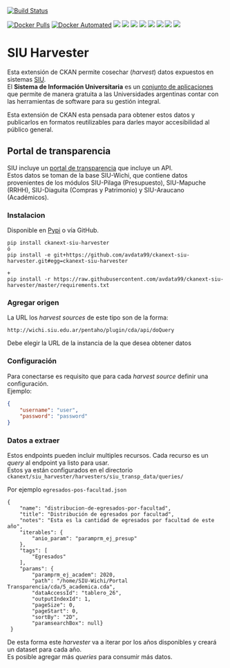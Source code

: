 [![Build Status](https://travis-ci.org/avdata99/ckanext-siu-harvester.svg?branch=master)](https://travis-ci.org/avdata99/ckanext-siu-harvester)

[![Docker Pulls](https://img.shields.io/docker/pulls/avdata99/ckan-env.svg)](https://hub.docker.com/r/avdata99/ckan-env/tags)
[![Docker Automated](https://img.shields.io/docker/automated/avdata99/ckan-env.svg)](https://hub.docker.com/r/avdata99/ckan-env/tags)
[![](https://img.shields.io/pypi/implementation/ckanext-siu-harvester)](https://pypi.org/project/ckanext-siu-harvester/)
[![](https://img.shields.io/pypi/pyversions/ckanext-siu-harvester)](https://pypi.org/project/ckanext-siu-harvester/)
[![](https://img.shields.io/pypi/wheel/ckanext-siu-harvester)](https://pypi.org/project/ckanext-siu-harvester/)
[![](https://img.shields.io/pypi/:period/ckanext-siu-harvester)](https://pypi.org/project/ckanext-siu-harvester/)
[![](https://img.shields.io/pypi/format/ckanext-siu-harvester)](https://pypi.org/project/ckanext-siu-harvester/)
[![](https://img.shields.io/pypi/status/ckanext-siu-harvester)](https://pypi.org/project/ckanext-siu-harvester/)
[![](https://img.shields.io/pypi/l/ckanext-siu-harvester)](https://pypi.org/project/ckanext-siu-harvester/)
[![](https://img.shields.io/pypi/v/ckanext-siu-harvester)](https://pypi.org/project/ckanext-siu-harvester/)

# SIU Harvester
Esta extensión de CKAN permite cosechar (_harvest_) datos expuestos en sistemas [SIU](https://www.siu.edu.ar/).  
El **Sistema de Información Universitaria** es un [conjunto de aplicaciones](https://www.siu.edu.ar/como-obtengo-los-sistemas/) que permite de manera gratuita a las Universidades argentinas contar con las herramientas de software para su gestión integral.

Esta extensión de CKAN esta pensada para obtener estos datos y publicarlos en formatos reutilizables para darles mayor accesibilidad al público general.

## Portal de transparencia

SIU incluye un [portal de transparencia](http://documentacion.siu.edu.ar/wiki/SIU-Wichi/Version6.6.0/portal_transparencia) que incluye un API.  
Estos datos se toman de la base SIU-Wichi, que contiene datos provenientes de los módulos SIU-Pilaga (Presupuesto), SIU-Mapuche (RRHH), SIU-Diaguita (Compras y Patrimonio) y SIU-Araucano (Académicos).

### Instalacion

Disponible en [Pypi](https://pypi.org/project/ckanext-siu-harvester/) o vía GitHub.  

```
pip install ckanext-siu-harvester
ó
pip install -e git+https://github.com/avdata99/ckanext-siu-harvester.git#egg=ckanext-siu-harvester

+
pip install -r https://raw.githubusercontent.com/avdata99/ckanext-siu-harvester/master/requirements.txt

```

### Agregar origen

La URL los _harvest sources_ de este tipo son de la forma:
```
http://wichi.siu.edu.ar/pentaho/plugin/cda/api/doQuery
```

Debe elegir la URL de la instancia de la que desea obtener datos

### Configuración

Para conectarse es requisito que para cada _harvest source_ definir una configuración.  
Ejemplo:

```json
{
    "username": "user",
    "password": "password"    
}
```

### Datos a extraer

Estos endpoints pueden incluir multiples recursos. Cada recurso es un _query_ al endpoint ya listo para usar.  
Estos ya están configurados en el directorio `ckanext/siu_harvester/harvesters/siu_transp_data/queries/`

Por ejemplo `egresados-pos-facultad.json`

```
{
    "name": "distribucion-de-egresados-por-facultad",
    "title": "Distribución de egresados por facultad",
    "notes": "Esta es la cantidad de egresados por facultad de este año",
    "iterables": {
        "anio_param": "paramprm_ej_presup"
    },
    "tags": [
        "Egresados"
    ],
    "params": {
        "paramprm_ej_academ": 2020,
        "path": "/home/SIU-Wichi/Portal Transparencia/cda/5_academica.cda",
        "dataAccessId": "tablero_26",
        "outputIndexId": 1,
        "pageSize": 0,
        "pageStart": 0,
        "sortBy": "2D",
        "paramsearchBox": null}
 }
```

De esta forma este _harvester_ va a iterar por los años disponibles y creará un dataset para cada año.  
Es posible agregar más _queries_ para consumir más datos.


